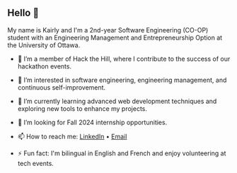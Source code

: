 ## Hello 👋 

My name is Kairly and I'm a 2nd-year Software Engineering (CO-OP) student with an Engineering Management and Entrepreneurship Option at the University of Ottawa.

- 💼 I’m a member of Hack the Hill, where I contribute to the success of our hackathon events.
  
- 👀 I’m interested in software engineering, engineering management, and continuous self-improvement.
  
- 🌱 I’m currently learning advanced web development techniques and exploring new tools to enhance my projects.
  
- 🤝 I’m looking for Fall 2024 internship opportunities.
  
- 📫 How to reach me: [LinkedIn](https://www.linkedin.com/in/kairly-t-892983235/) • [Email](mailto:kairly.tauk@outlook.com)
  
- ⚡️ Fun fact: I'm bilingual in English and French and enjoy volunteering at tech events.
